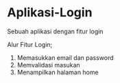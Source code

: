 # Aplikasi-Login
Sebuah aplikasi dengan fitur login

Alur Fitur Login;
1. Memasukkan email dan password
2. Memvalidasi masukan
3. Menampilkan halaman home
